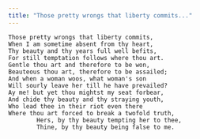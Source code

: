 ```yaml
---
title: "Those pretty wrongs that liberty commits..."
---
```


	Those pretty wrongs that liberty commits,
	When I am sometime absent from thy heart,
	Thy beauty and thy years full well befits,
	For still temptation follows where thou art.
	Gentle thou art and therefore to be won,
	Beauteous thou art, therefore to be assailed;
	And when a woman woos, what woman's son
	Will sourly leave her till he have prevailed?
	Ay me! but yet thou mightst my seat forbear,
	And chide thy beauty and thy straying youth,
	Who lead thee in their riot even there
	Where thou art forced to break a twofold truth,
			Hers, by thy beauty tempting her to thee,
			Thine, by thy beauty being false to me.

